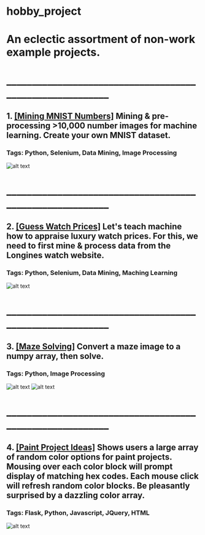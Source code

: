 # hobby_project

# An eclectic assortment of non-work example projects.
# _________________________________________________________
## 1. <a href="https://github.com/ZhongRabbit/hobby_project/blob/master/Mining%20MNIST-like%20Numbers/MNIST%20Number%20Mining%20%26%20Image%20Processing.ipynb">[Mining MNIST Numbers]</a> Mining & pre-processing >10,000 number images for machine learning. Create your own MNIST dataset.
### Tags: Python, Selenium, Data Mining, Image Processing
![alt text](https://github.com/ZhongRabbit/hobby_project/blob/master/Mining%20MNIST-like%20Numbers/Animation%20(numbers%20mining).gif)
# _________________________________________________________
## 2. <a href="https://github.com/ZhongRabbit/hobby_project/tree/master/Guess%20Watch%20Prices">[Guess Watch Prices]</a> Let's teach machine how to appraise luxury watch prices. For this, we need to first mine & process data from the Longines watch website.
### Tags: Python, Selenium, Data Mining, Maching Learning
![alt text](https://github.com/ZhongRabbit/hobby_project/blob/master/Guess%20Watch%20Prices/Compare%20Longines%20Watches.png)
# _________________________________________________________
## 3. <a href="https://github.com/ZhongRabbit/hobby_project/tree/master/Maze%20Solving">[Maze Solving]</a> Convert a maze image to a numpy array, then solve.
### Tags: Python, Image Processing
![alt text](https://github.com/ZhongRabbit/hobby_project/blob/master/Maze%20Solving/maze_3.gif)
![alt text](https://github.com/ZhongRabbit/hobby_project/blob/master/Maze%20Solving/maze_4.gif)
# _________________________________________________________
## 4. <a href="https://github.com/ZhongRabbit/hobby_project/tree/master/House%20or%20Room%20Paint%20Ideas">[Paint Project Ideas]</a> Shows users a large array of random color options for paint projects. Mousing over each color block will prompt display of matching hex codes. Each mouse click will refresh random color blocks. Be pleasantly surprised by a dazzling color array.
### Tags: Flask, Python, Javascript, JQuery, HTML
![alt text](https://github.com/ZhongRabbit/hobby_project/blob/master/House%20or%20Room%20Paint%20Ideas/Paint%20Ideas%20720K.gif)
